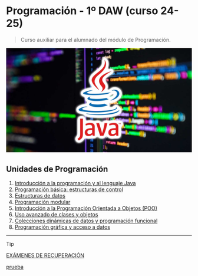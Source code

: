 # Programación - 1º DAW (curso 24-25)

> Curso auxiliar para el alumnado del módulo de Programación.

![img/app.png](img/curso-JAVA.jpg)

## Unidades de Programación
1.  [Introducción a la programación y al lenguaje Java](https://github.com/pbendom3/prog-1cfgs-daw/blob/main/ups/UP1/up1.md)
2.  [Programación básica: estructuras de control](https://github.com/pbendom3/prog-1cfgs-daw/blob/main/ups/UP2/up2.md)
3.  [Estructuras de datos](https://github.com/pbendom3/prog-1cfgs-daw/blob/main/ups/UP3/up3.md)
4.  [Programación modular](https://github.com/pbendom3/prog-1cfgs-daw/blob/main/ups/UP4/up4.md)
5.  [Introducción a la Programación Orientada a Objetos (POO)](https://github.com/pbendom3/prog-1cfgs-daw/blob/main/ups/UP5/up5.md)
6.  [Uso avanzado de clases y objetos](https://github.com/pbendom3/prog-1cfgs-daw/blob/main/ups/UP6/up6.md)
7.  [Colecciones dinámicas de datos y programación funcional](https://github.com/pbendom3/prog-1cfgs-daw/blob/main/ups/UP7/up7.md)
8.  [Programación gráfica y acceso a datos](https://github.com/pbendom3/prog-1cfgs-daw/blob/main/ups/UP8/up8.md)

---

> [!TIP]
> [EXÁMENES DE RECUPERACIÓN](https://github.com/pbendom3/prog-1cfgs-daw/blob/main/ups/RECUS/recus.md)


[prueba](https://pbendom3.github.io/prog-1cfgs-daw/prueba/index.html)
